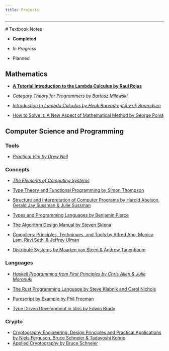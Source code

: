 ```yaml
---
title: Projects
---
```

<hr>
# Textbook Notes

- **Completed**

- *In Progress*

- Planned

## Mathematics

- **[A Tutorial Introduction to the Lambda Calculus by Raul Rojas](/notes/tilc/00.html)**

- *[Category Theory for Programmers by Bartosz Milewski](/notes/ctfp/00.html)*
- *[Introduction to Lambda Calculus by Henk Barendregt & Erik Barendsen](/notes/lcbb/00.html)*

- [How to Solve It: A New Aspect of Mathematical Method by George Polya](/notes/htsi/00.html)

## Computer Science and Programming

### Tools

- *[Practical Vim by Drew Neil](/notes/pvim/00.html)*

### Concepts

- *[The Elements of Computing Systems](/notes/tecp/00.html)*

- [Type Theory and Functional Programming by Simon Thompson](/notes/ttfp/00.html)
- [Structure and Interpretation of Computer Programs by Harold Abelson, Gerald
  Jay Sussman & Julie Sussman](/notes/sicp/00.html)
- [Types and Programming Languages by Benjamin Pierce](/notes/tapl/00.html)
- [The Algorithm Design Manual by Steven Skiena](/notes/tadm/00.html)
- [Compilers: Principles, Techniques, and Tools by Alfred Aho, Monica Lam, Ravi Sethi & Jeffrey Ulman](/notes/cptt/00.html)
- [Distribute Systems by Maarten van Steen & Andrew
  Tanenbaum](/notes/dsys/00.html)


### Languages

- *[Haskell Programming from First Principles by Chris Allen & Julie Moronuki](/notes/hpfp/00.html)*

- [The Rust Programming Language by Steve Klabnik and Carol Nichols](/notes/trpl/00.html)
- [Purescript by Example by Phil Freeman](/notes/psbe/00.html)
- [Type Driven Development in Idris by Edwin Brady](/notes/tddi/00.html)

### Crypto

- [Cryptography Engineering: Design Principles and Practical Applications by Niels Ferguson, Bruce Schneier & Tadayoshi Kohno](/notes/cedp/00.html)
- [Applied Cryptography by Bruce Schneier](/notes/apcr/00.html)
